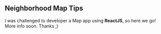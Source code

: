## Neighborhood Map Tips
I was challenged to developer a Map app using **ReactJS**, so here we go!
More info soon. Thanks ;)